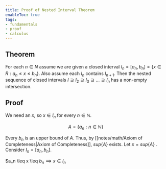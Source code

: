 ```yaml
---
title: Proof of Nested Interval Theorem
enableToc: true
tags: 
- fundamentals
- proof
- calculus
---  
```


## Theorem

For each $n \in N$ assume we are given a closed interval $I_n = [a_n, b_n] = \{x \in R: a_n \leq x \leq b_n \}$. Also assume each $I_n$ contains $I_{n+1}$. Then the nested sequence of closed intervals $I \supseteq I_2 \supseteq I_3 \supseteq \dots \supseteq I_n$ has a non-empty intersection.

## Proof

We need an $x$, so $x \in I_n$ for every $n \in \mathbb{N}$.

$$
A = \{a_n: n \in \mathbb{N}\}
$$

Every $b_n$ is an upper bound of $A$. Thus, by [[notes/math/Axiom of Completeness|Axiom of Completeness]], $sup\{A\}$ exists. Let $x = sup\{A\}$ . Consider $I_n = [a_n, b_n]$.

$a_n \leq x \leq $b_n \implies x \in I_n$
